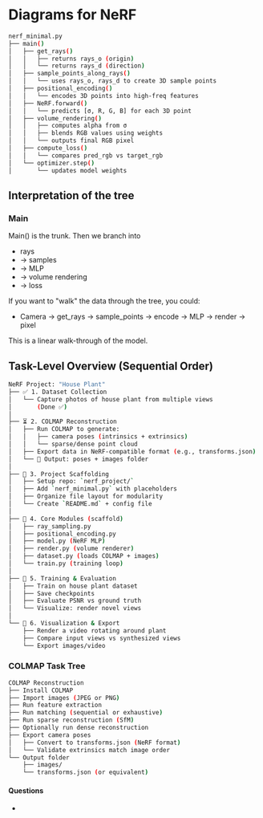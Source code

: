 # Diagrams for NeRF

```bash
nerf_minimal.py
├── main()
│   ├── get_rays()
│   │   ├── returns rays_o (origin)
│   │   └── returns rays_d (direction)
│   ├── sample_points_along_rays()
│   │   └── uses rays_o, rays_d to create 3D sample points
│   ├── positional_encoding()
│   │   └── encodes 3D points into high-freq features
│   ├── NeRF.forward()
│   │   └── predicts [σ, R, G, B] for each 3D point
│   ├── volume_rendering()
│   │   ├── computes alpha from σ
│   │   ├── blends RGB values using weights
│   │   └── outputs final RGB pixel
│   ├── compute_loss()
│   │   └── compares pred_rgb vs target_rgb
│   └── optimizer.step()
│       └── updates model weights
```

## Interpretation of the tree

### Main
Main() is the trunk. Then we branch into 
* rays
* -> samples
* -> MLP
* -> volume rendering
* -> loss 


If you want to "walk" the data through the tree, you could: 
- Camera -> get_rays -> sample_points -> encode -> MLP -> render -> pixel 

This is a linear walk-through of the model.

## Task-Level Overview (Sequential Order)

```bash
NeRF Project: "House Plant"
├── ✅ 1. Dataset Collection
│   └── Capture photos of house plant from multiple views
│       (Done ✅)
│
├── ⏳ 2. COLMAP Reconstruction
│   ├── Run COLMAP to generate:
│   │   ├── camera poses (intrinsics + extrinsics)
│   │   └── sparse/dense point cloud
│   ├── Export data in NeRF-compatible format (e.g., transforms.json)
│   └── 📁 Output: poses + images folder
│
├── 🔲 3. Project Scaffolding
│   ├── Setup repo: `nerf_project/`
│   ├── Add `nerf_minimal.py` with placeholders
│   ├── Organize file layout for modularity
│   └── Create `README.md` + config file
│
├── 🧱 4. Core Modules (scaffold)
│   ├── ray_sampling.py
│   ├── positional_encoding.py
│   ├── model.py (NeRF MLP)
│   ├── render.py (volume renderer)
│   ├── dataset.py (loads COLMAP + images)
│   └── train.py (training loop)
│
├── 🧪 5. Training & Evaluation
│   ├── Train on house plant dataset
│   ├── Save checkpoints
│   ├── Evaluate PSNR vs ground truth
│   └── Visualize: render novel views
│
└── 🎨 6. Visualization & Export
    ├── Render a video rotating around plant
    ├── Compare input views vs synthesized views
    └── Export images/video
```


### COLMAP Task Tree

```bash
COLMAP Reconstruction
├── Install COLMAP
├── Import images (JPEG or PNG)
├── Run feature extraction
├── Run matching (sequential or exhaustive)
├── Run sparse reconstruction (SfM)
├── Optionally run dense reconstruction
├── Export camera poses
│   ├── Convert to transforms.json (NeRF format)
│   └── Validate extrinsics match image order
└── Output folder
    ├── images/
    └── transforms.json (or equivalent)
```

#### Questions

-  